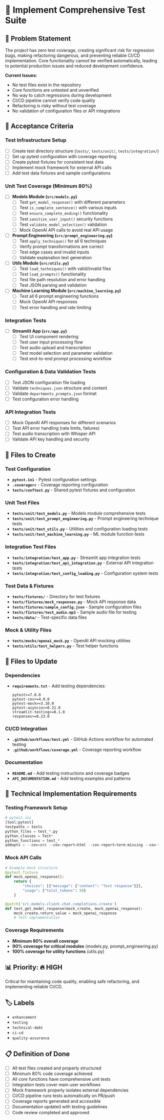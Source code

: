 # 🧪 Implement Comprehensive Test Suite

## 🚨 Problem Statement
The project has zero test coverage, creating significant risk for regression bugs, making refactoring dangerous, and preventing reliable CI/CD implementation. Core functionality cannot be verified automatically, leading to potential production issues and reduced development confidence.

**Current Issues:**
- No test files exist in the repository
- Core functions are untested and unverified
- No way to catch regressions during development
- CI/CD pipeline cannot verify code quality
- Refactoring is risky without test coverage
- No validation of configuration files or API integrations

## 🎯 Acceptance Criteria

### Test Infrastructure Setup
- [ ] Create test directory structure (`tests/`, `tests/unit/`, `tests/integration/`)
- [ ] Set up pytest configuration with coverage reporting
- [ ] Create pytest fixtures for consistent test data
- [ ] Implement mock framework for external API calls
- [ ] Add test data fixtures and sample configurations

### Unit Test Coverage (Minimum 80%)
- [ ] **Models Module (`src/models.py`)**
  - [ ] Test `get_model_response()` with different parameters
  - [ ] Test `is_complete_sentence()` with various inputs
  - [ ] Test `ensure_complete_ending()` functionality
  - [ ] Test `sanitize_user_input()` security functions
  - [ ] Test `validate_model_selection()` validation
  - [ ] Mock OpenAI API calls to avoid real API usage

- [ ] **Prompt Engineering (`src/prompt_engineering.py`)**
  - [ ] Test `apply_technique()` for all 6 techniques
  - [ ] Verify prompt transformations are correct
  - [ ] Test edge cases and invalid inputs
  - [ ] Validate explanation text generation

- [ ] **Utils Module (`src/utils.py`)**
  - [ ] Test `load_techniques()` with valid/invalid files
  - [ ] Test `load_prompts()` functionality
  - [ ] Test file path resolution and error handling
  - [ ] Test JSON parsing and validation

- [ ] **Machine Learning Module (`src/machine_learning.py`)**
  - [ ] Test all 6 prompt engineering functions
  - [ ] Mock OpenAI API responses
  - [ ] Test error handling and rate limiting

### Integration Tests
- [ ] **Streamlit App (`src/app.py`)**
  - [ ] Test UI component rendering
  - [ ] Test user input processing flow
  - [ ] Test audio upload and transcription
  - [ ] Test model selection and parameter validation
  - [ ] Test end-to-end prompt processing workflow

### Configuration & Data Validation Tests
- [ ] Test JSON configuration file loading
- [ ] Validate `techniques.json` structure and content
- [ ] Validate `departments_prompts.json` format
- [ ] Test configuration error handling

### API Integration Tests
- [ ] Mock OpenAI API responses for different scenarios
- [ ] Test API error handling (rate limits, failures)
- [ ] Test audio transcription with Whisper API
- [ ] Validate API key handling and security

## 📁 Files to Create

### Test Configuration
- **`pytest.ini`** - Pytest configuration settings
- **`.coveragerc`** - Coverage reporting configuration
- **`tests/conftest.py`** - Shared pytest fixtures and configuration

### Unit Test Files
- **`tests/unit/test_models.py`** - Models module comprehensive tests
- **`tests/unit/test_prompt_engineering.py`** - Prompt engineering technique tests
- **`tests/unit/test_utils.py`** - Utilities and configuration loading tests
- **`tests/unit/test_machine_learning.py`** - ML module function tests

### Integration Test Files
- **`tests/integration/test_app.py`** - Streamlit app integration tests
- **`tests/integration/test_api_integration.py`** - External API integration tests
- **`tests/integration/test_config_loading.py`** - Configuration system tests

### Test Data & Fixtures
- **`tests/fixtures/`** - Directory for test fixtures
- **`tests/fixtures/mock_responses.py`** - Mock API response data
- **`tests/fixtures/sample_config.json`** - Sample configuration files
- **`tests/fixtures/test_audio.mp3`** - Sample audio file for testing
- **`tests/data/`** - Test-specific data files

### Mock & Utility Files
- **`tests/mocks/openai_mock.py`** - OpenAI API mocking utilities
- **`tests/utils/test_helpers.py`** - Test helper functions

## 📁 Files to Update

### Dependencies
- **`requirements.txt`** - Add testing dependencies:
  ```
  pytest>=7.0.0
  pytest-cov>=4.0.0
  pytest-mock>=3.10.0
  pytest-asyncio>=0.21.0
  streamlit-testing>=0.1.0
  responses>=0.23.0
  ```

### CI/CD Integration
- **`.github/workflows/test.yml`** - GitHub Actions workflow for automated testing
- **`.github/workflows/coverage.yml`** - Coverage reporting workflow

### Documentation
- **`README.md`** - Add testing instructions and coverage badges
- **`API_DOCUMENTATION.md`** - Add testing examples and patterns

## 🔧 Technical Implementation Requirements

### Testing Framework Setup
```python
# pytest.ini
[tool:pytest]
testpaths = tests
python_files = test_*.py
python_classes = Test*
python_functions = test_*
addopts = --cov=src --cov-report=html --cov-report=term-missing --cov-fail-under=80
```

### Mock API Calls
```python
# Example mock structure
@pytest.fixture
def mock_openai_response():
    return {
        "choices": [{"message": {"content": "Test response"}}],
        "usage": {"total_tokens": 50}
    }

@patch('src.models.client.chat.completions.create')
def test_get_model_response(mock_create, mock_openai_response):
    mock_create.return_value = mock_openai_response
    # Test implementation
```

### Coverage Requirements
- **Minimum 80% overall coverage**
- **90% coverage for critical modules** (models.py, prompt_engineering.py)
- **100% coverage for utility functions** (utils.py)

## 📊 Priority: 🔥 HIGH
Critical for maintaining code quality, enabling safe refactoring, and implementing reliable CI/CD.

## 🏷️ Labels
- `enhancement`
- `testing`
- `technical-debt`
- `ci-cd`
- `quality-assurance`

## 📋 Definition of Done
- [ ] All test files created and properly structured
- [ ] Minimum 80% code coverage achieved
- [ ] All core functions have comprehensive unit tests
- [ ] Integration tests cover main user workflows
- [ ] Mock framework properly isolates external dependencies
- [ ] CI/CD pipeline runs tests automatically on PR/push
- [ ] Coverage reports generated and accessible
- [ ] Documentation updated with testing guidelines
- [ ] Code review completed and approved
